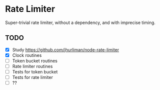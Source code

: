 # Rate Limiter

Super-trivial rate limiter, without a dependency, and with imprecise timing.

## TODO

- [x] Study https://github.com/jhurliman/node-rate-limiter
- [x] Clock routines
- [ ] Token bucket routines
- [ ] Rate limiter routines
- [ ] Tests for token bucket
- [ ] Tests for rate limiter
- [ ] ??
